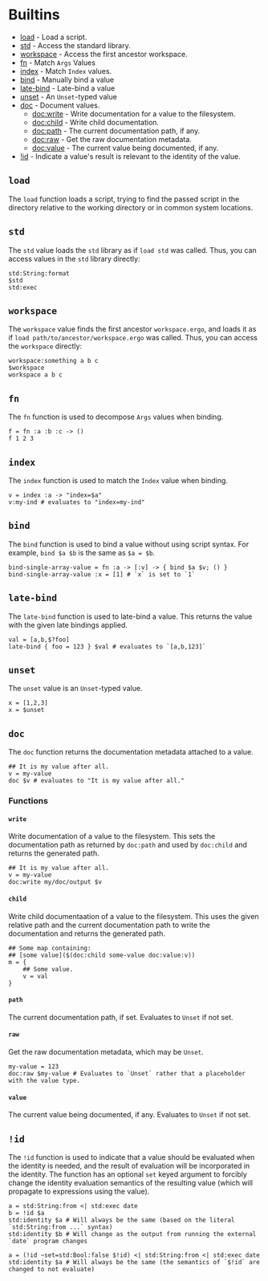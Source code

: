 # Builtins

* [load](#load) - Load a script.
* [std](#std) - Access the standard library.
* [workspace](#workspace) - Access the first ancestor workspace.
* [fn](#fn) - Match `Args` Values
* [index](#index) - Match `Index` values.
* [bind](#bind) - Manually bind a value
* [late-bind](#late-bind) - Late-bind a value
* [unset](#unset) - An `Unset`-typed value
* [doc](#doc) - Document values.
  * [doc:write](#doc-write) - Write documentation for a value to the filesystem.
  * [doc:child](#doc-child) - Write child documentation.
  * [doc:path](#doc-path) - The current documentation path, if any.
  * [doc:raw](#doc-raw) - Get the raw documentation metadata.
  * [doc:value](#doc-value) - The current value being documented, if any.
* [!id](#id) - Indicate a value's result is relevant to the identity of the
  value.


<div class="function">

## `load`
The `load` function loads a script, trying to find the passed script in the
directory relative to the working directory or in common system locations.

</div>

<div class="function">

## `std`
The `std` value loads the `std` library as if `load std` was called. Thus, you
can access values in the `std` library directly:

```ergo
std:String:format
$std
std:exec
```

</div>

<div class="function">

## `workspace`
The `workspace` value finds the first ancestor `workspace.ergo`, and loads it as
if `load path/to/ancestor/workspace.ergo` was called. Thus, you can access the
`workspace` directly:

```ergo
workspace:something a b c
$workspace
workspace a b c
```

</div>

<div class="function">

## `fn`
The `fn` function is used to decompose `Args` values when binding.

```ergo
f = fn :a :b :c -> ()
f 1 2 3
```

</div>

<div class="function">

## `index`
The `index` function is used to match the `Index` value when binding.

```ergo
v = index :a -> "index=$a"
v:my-ind # evaluates to "index=my-ind"
```

</div>

<div class="function">

## `bind`
The `bind` function is used to bind a value without using script syntax. For
example, `bind $a $b` is the same as `$a = $b`.

```ergo
bind-single-array-value = fn :a -> [:v] -> { bind $a $v; () }
bind-single-array-value :x = [1] # `x` is set to `1`
```

</div>

<div class="function">

## `late-bind`
The `late-bind` function is used to late-bind a value. This returns the value
with the given late bindings applied.

```ergo
val = [a,b,$?foo]
late-bind { foo = 123 } $val # evaluates to `[a,b,123]`
```

</div>

<div class="function">

## `unset`
The `unset` value is an `Unset`-typed value.

```ergo
x = [1,2,3]
x = $unset
```

</div>

<div class="function">

## `doc`
The `doc` function returns the documentation metadata attached to a value.

```ergo
## It is my value after all.
v = my-value
doc $v # evaluates to "It is my value after all."
```

### Functions

<div class="function">

<a name="doc-write"></a>
#### `write`
Write documentation of a value to the filesystem. This sets the documentation
path as returned by `doc:path` and used by `doc:child` and returns the generated
path.

```ergo
## It is my value after all.
v = my-value
doc:write my/doc/output $v
```

</div>

<div class="function">

<a name="doc-child"></a>
#### `child`
Write child documentaation of a value to the filesystem. This uses the given
relative path and the current documentation path to write the documentation and
returns the generated path.

```ergo
## Some map containing:
## [some value]($(doc:child some-value doc:value:v))
m = {
    ## Some value.
    v = val
}
```

</div>

<div class="function">

<a name="doc-path"></a>
#### `path`
The current documentation path, if set. Evaluates to `Unset` if not set.

</div>

<div class="function">

<a name="doc-raw"></a>
#### `raw`
Get the raw documentation metadata, which may be `Unset`.

```ergo
my-value = 123
doc:raw $my-value # Evaluates to `Unset` rather that a placeholder with the value type.
```

</div>

<div class="function">

<a name="doc-value"></a>
#### `value`
The current value being documented, if any. Evaluates to `Unset` if not set.

</div>

</div>

<div class="function">

## `!id`
The `!id` function is used to indicate that a value should be evaluated when the
identity is needed, and the result of evaluation will be incorporated in the
identity. The function has an optional `set` keyed argument to forcibly change
the identity evaluation semantics of the resulting value (which will propagate
to expressions using the value).

```ergo
a = std:String:from <| std:exec date
b = !id $a
std:identity $a # Will always be the same (based on the literal `std:String:from ...` syntax)
std:identity $b # Will change as the output from running the external `date` program changes

a = (!id ~set=std:Bool:false $!id) <| std:String:from <| std:exec date
std:identity $a # Will always be the same (the semantics of `$!id` are changed to not evaluate)
```

</div>
